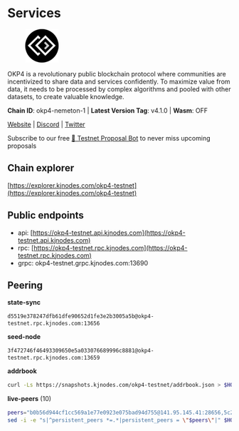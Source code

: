# Services

<figure><img src="https://raw.githubusercontent.com/kj89/cosmos-images/main/logos/okp4.png" alt=""><figcaption></figcaption></figure>

OKP4 is a revolutionary public blockchain protocol where communities are incentivized to  share data and services confidently. To maximize value from data, it needs to be processed  by complex algorithms and pooled with other datasets, to create valuable knowledge.

**Chain ID**: okp4-nemeton-1 | **Latest Version Tag**: v4.1.0 | **Wasm**: OFF

[Website](https://okp4.network) | [Discord](https://discord.gg/okp4) | [Twitter](https://twitter.com/OKP4_Protocol)



Subscribe to our free [🤖 Testnet Proposal Bot](https://t.me/kjnodes_testnet_proposal_bot) to never miss upcoming proposals


## Chain explorer
[https://explorer.kjnodes.com/okp4-testnet](https://explorer.kjnodes.com/okp4-testnet)

## Public endpoints

* api: [https://okp4-testnet.api.kjnodes.com](https://okp4-testnet.api.kjnodes.com)
* rpc: [https://okp4-testnet.rpc.kjnodes.com](https://okp4-testnet.rpc.kjnodes.com)
* grpc: okp4-testnet.grpc.kjnodes.com:13690

## Peering

**state-sync**

```text
d5519e378247dfb61dfe90652d1fe3e2b3005a5b@okp4-testnet.rpc.kjnodes.com:13656
```

**seed-node**

```text
3f472746f46493309650e5a033076689996c8881@okp4-testnet.rpc.kjnodes.com:13659
```

**addrbook**
```bash
curl -Ls https://snapshots.kjnodes.com/okp4-testnet/addrbook.json > $HOME/.okp4d/config/addrbook.json
```

**live-peers** (10)
```bash
peers="b0b56d944cf1cc569a1e77e0923e075bad94d755@141.95.145.41:28656,5c2a752c9b1952dbed075c56c600c3a79b58c395@95.214.55.232:26996,fff0a8c202befd9459ff93783a0e7756da305fe3@38.242.150.63:16656,e755eb8016c2f6f5303b2f8d503d9126d235e80f@138.201.35.56:26656,6a66a38bdd5895ec6f1ce18b3430860a30e18e02@142.132.149.118:26656,8cdeb85dada114c959c36bb59ce258c65ae3a09c@88.198.242.163:36656,95986e08f5baee420d3b72be67826e321663072b@65.109.85.221:6070,42fbb917fca6787bc3ab774865f4bb1ef950f114@65.108.226.26:30656,c665d7fd39015a805f1af935293fefdc825a6b6b@185.144.99.16:26656,d5519e378247dfb61dfe90652d1fe3e2b3005a5b@65.109.68.190:13656"
sed -i -e "s|^persistent_peers *=.*|persistent_peers = \"$peers\"|" $HOME/.okp4d/config/config.toml
```
